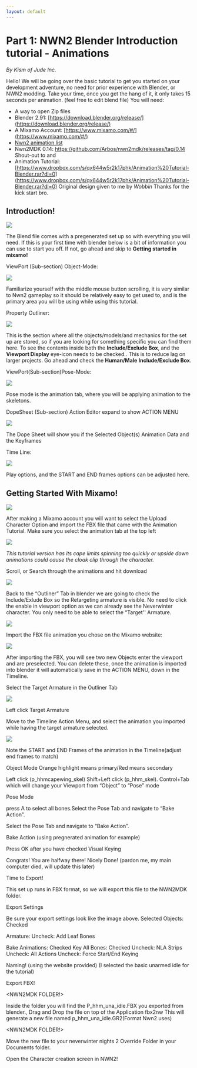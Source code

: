 ```yaml
---
layout: default
---
```


# Part 1: NWN2 Blender Introduction tutorial - Animations 

*By Kism of Jude Inc.*

Hello! We will be going over the basic tutorial to get you started on your
development adventure, no need for prior experience with Blender, or NWN2
modding. Take your time, once you get the hang of it, it only takes 15 seconds
per animation. (feel free to edit blend file) You will need:

- A way to open Zip files
- Blender 2.91: [https://download.blender.org/release/](https://download.blender.org/release/)
- A Mixamo Account: [https://www.mixamo.com/#/](https://www.mixamo.com/#/)
- [Nwn2 animation list](https://nwn2.fandom.com/wiki/PlayCustomAnimation:_List_of_animations)
- Nwn2MDK 0.14:  https://github.com/Arbos/nwn2mdk/releases/tag/0.14
Shout-out to <FreshLook> and <Skywing>
- Animation Tutorial: [https://www.dropbox.com/s/qx644w5r2k17phk/Animation%20Tutorial-Blender.rar?dl=0](https://www.dropbox.com/s/qx644w5r2k17phk/Animation%20Tutorial-Blender.rar?dl=0)
Original design given to me by *Wobbin* Thanks for the kick start bro.

## Introduction!

![](images/image17.png)
  
The Blend file comes with a pregenerated set up so with everything you will
need.  If this is your first time with blender below is a bit of information
you can use to start you off.  If not, go ahead and skip to **Getting started
in mixamo!** 

ViewPort (Sub-section) Object-Mode:

![](images/image9.png)
  
Familiarize yourself with the middle mouse button scrolling, it is very similar
to Nwn2 gameplay so it should be relatively easy to get used to, and is the
primary area you will be using while using this tutorial.


Property Outliner:                                             

![](images/image24.png)

This is the section where all the objects/models/and mechanics for the set up
are stored, so if you are looking for something specific you can find them
here. To see the contents inside both the **Include/Exclude Box**, and the
**Viewport Display** eye-icon needs to be checked.. This is to reduce lag on
larger projects. Go ahead and check the **Human/Male** **Include/Exclude Box**.

ViewPort(Sub-section)Pose-Mode:

![](images/image8.png)

Pose mode is the animation tab, where you will be applying animation to the
skeletons.
                                                                    
DopeSheet (Sub-section) Action Editor                   expand to show ACTION MENU

![](images/image11.png)
  
The Dope Sheet will show you if the Selected Object(s) Animation Data and the
Keyframes

Time Line:

![](images/image21.png)

Play options, and the START and END frames options can be adjusted here.

## Getting Started With Mixamo!  

![](images/image12.png)

After making a Mixamo account you will want to select the Upload Character
Option and import the FBX file that came with the Animation Tutorial. Make sure
you select the animation tab at the top left

![](images/image12.png)
  
*This tutorial version has its cape limits spinning too quickly or upside down
animations could cause the cloak clip through the character.*

Scroll, or Search through the animations and hit download 

![](images/image22.png)
  
Back to the “Outliner” Tab in blender we are going to check the Include/Exlude
Box so the Retargeting armature is visible. No need to click the enable in
viewport option as we can already see the Neverwinter character. You only need
to be able to select the “Target'' Armature.
  
![](images/image10.png)

Import the FBX file animation you chose on the Mixamo website:

![](images/image20.png)

After importing the FBX, you will see two new Objects enter the viewport and
are preselected.  You can delete these, once the animation is imported into
blender it will automatically save in the ACTION MENU, down in the Timeline.

Select the Target Armature in the Outliner Tab

![](images/image19.png)

Left click Target Armature


Move to the Timeline Action Menu, and select the animation you imported while
having the target armature selected.
  
![](images/image14.png)

Note the START and END Frames of the animation in the Timeline(adjust end frames to match)










  
 Object Mode                      Orange highlight means primary/Red means secondary
  

Left click (p_hhmcapewing_skel) Shift+Left click (p_hhm_skel). Control+Tab which will change your Viewport from “Object” to “Pose” mode


  
 Pose Mode
  

press A to select all bones.Select the Pose Tab and navigate to “Bake Action”.










Select the Pose Tab and navigate to “Bake Action”.
  



Bake Action (using pregnerated animation for example)
  

Press OK after you have checked Visual Keying


Congrats! You are halfway there!
Nicely Done! (pardon me, my main computer died, will update this later)
  



Time to Export!
  

This set up runs in FBX format, so we will export this file to the NWN2MDK folder.










Export Settings
  

Be sure your export settings look like the image above.
Selected Objects: Checked


Armature:
Uncheck: Add Leaf Bones


Bake Animations: Checked
Key All Bones: Checked
Uncheck: NLA Strips
Uncheck: All Actions
Uncheck: Force Start/End Keying


Naming!  (using the website provided) (I selected the basic unarmed idle for the tutorial) 
  

Export FBX!



<NWN2MDK FOLDER!>
 

Inside the folder you will find the P_hhm_una_idle.FBX you exported from blender., Drag and Drop the file on top of the Application fbx2nw This will generate a new file named p_hhm_una_idle.GR2(Format Nwn2 uses)


<NWN2MDK FOLDER!>
 

 Move the new file to your neverwinter nights 2 Override Folder in your Documents folder.


Open the Character creation screen in NWN2!
